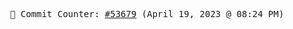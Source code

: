 <p align="center">
    <samp>
        📮 Commit Counter: <a href="https://github.com/Javascript-void0/Javascript-void0/commits/main">#53679</a> (April 19, 2023 @ 08:24 PM)
    </samp>
</p>